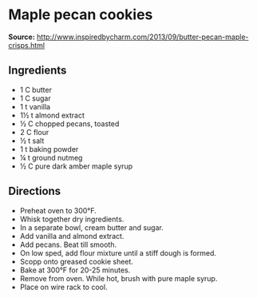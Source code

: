 # Maple pecan cookies

**Source:** http://www.inspiredbycharm.com/2013/09/butter-pecan-maple-crisps.html

## Ingredients
- 1 C butter
- 1 C sugar
- 1 t vanilla
- 1&frac12; t almond extract
- &frac12; C chopped pecans, toasted
- 2 C flour
- &frac12; t salt
- 1 t baking powder
- &frac14; t ground nutmeg
- &frac12; C pure dark amber maple syrup

## Directions
- Preheat oven to 300&deg;F.
- Whisk together dry ingredients.
- In a separate bowl, cream butter and sugar.
- Add vanilla and almond extract.
- Add pecans. Beat till smooth.
- On low sped, add flour mixture until a stiff dough is formed.
- Scopp onto greased cookie sheet.
- Bake at 300&deg;F for 20-25 minutes.
- Remove from oven. While hot, brush with pure maple syrup.
- Place on wire rack to cool.

